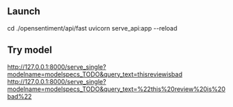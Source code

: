 ## Launch
cd ./opensentiment/api/fast
uvicorn serve_api:app --reload

## Try model
http://127.0.0.1:8000/serve_single?modelname=modelspecs_TODO&query_text=thisreviewisbad
http://127.0.0.1:8000/serve_single?modelname=modelspecs_TODO&query_text=%22this%20review%20is%20bad%22